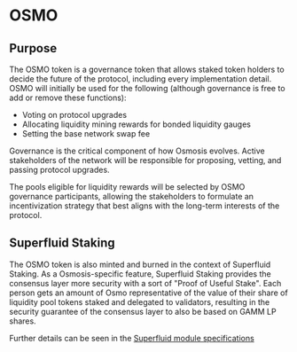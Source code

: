 # OSMO

## Purpose

The OSMO token is a governance token that allows staked token holders to decide the future of the protocol, including every implementation detail. OSMO will initially be used for the following (although governance is free to add or remove these functions):

- Voting on protocol upgrades
- Allocating liquidity mining rewards for bonded liquidity gauges
- Setting the base network swap fee

Governance is the critical component of how Osmosis evolves. Active stakeholders of the network will be responsible for proposing, vetting, and passing protocol upgrades.

The pools eligible for liquidity rewards will be selected by OSMO governance participants, allowing the stakeholders to formulate an incentivization strategy that best aligns with the long-term interests of the protocol.

## Superfluid Staking

The OSMO token is also minted and burned in the context of Superfluid Staking. As a Osmosis-specific feature, Superfluid Staking provides the consensus layer more security with a sort of "Proof of Useful Stake". Each person gets an amount of Osmo representative of the value of their share of liquidity pool tokens staked and delegated to validators, resulting in the security guarantee of the consensus layer to also be based on GAMM LP shares. 

Further details can be seen in the [Superfluid module specifications](../osmosis-core/modules/spec-superfluid.md)


